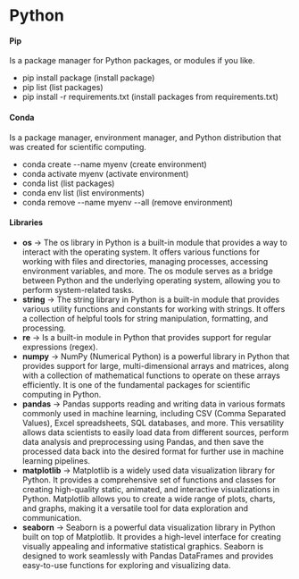 # Python

#### Pip

Is a package manager for Python packages, or modules if you like.

- pip install package (install package)
- pip list (list packages)
- pip install -r requirements.txt (install packages from requirements.txt)

#### Conda

Is a package manager, environment manager, and Python distribution that was created for scientific computing.

- conda create --name myenv (create environment)
- conda activate myenv (activate environment)
- conda list (list packages)
- conda env list (list environments)
- conda remove --name myenv --all (remove environment)

#### Libraries

- **os** -> The os library in Python is a built-in module that provides a way to interact with the operating system. It
  offers various functions for working with files and directories, managing processes, accessing environment variables,
  and more. The os module serves as a bridge between Python and the underlying operating system, allowing you to perform
  system-related tasks.
- **string** -> The string library in Python is a built-in module that provides various utility functions and constants
  for working with strings. It offers a collection of helpful tools for string manipulation, formatting, and processing.
- **re** -> Is a built-in module in Python that provides support for regular expressions (regex). 
- **numpy** -> NumPy (Numerical Python) is a powerful library in Python that provides support for large,
  multi-dimensional
  arrays and matrices, along with a collection of mathematical functions to operate on these arrays efficiently. It is
  one of the fundamental packages for scientific computing in Python.
- **pandas** -> Pandas supports reading and writing data in various formats commonly used in machine learning, including
  CSV (Comma
  Separated Values), Excel spreadsheets, SQL databases, and more. This versatility allows data scientists to easily load
  data from different sources, perform data analysis and preprocessing using Pandas, and then save the processed data
  back into the desired format for further use in machine learning pipelines.
- **matplotlib** -> Matplotlib is a widely used data visualization library for Python. It provides a comprehensive set
  of functions and classes for creating high-quality static, animated, and interactive visualizations in Python.
  Matplotlib allows you to create a wide range of plots, charts, and graphs, making it a versatile tool for data
  exploration and communication.
- **seaborn** -> Seaborn is a powerful data visualization library in Python built on top of Matplotlib. It provides a
  high-level interface for creating visually appealing and informative statistical graphics. Seaborn is designed to work
  seamlessly with Pandas DataFrames and provides easy-to-use functions for exploring and visualizing data.
